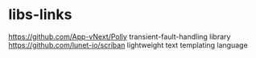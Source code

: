 # libs-links
https://github.com/App-vNext/Polly transient-fault-handling library
https://github.com/lunet-io/scriban lightweight text templating language
